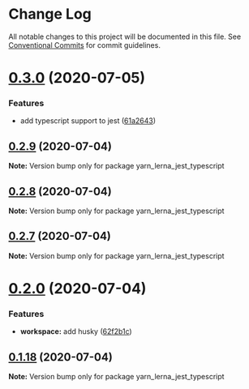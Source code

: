 # Change Log

All notable changes to this project will be documented in this file.
See [Conventional Commits](https://conventionalcommits.org) for commit guidelines.

# [0.3.0](https://github.com/SeyyedKhandon/yarn_lerna_jest_typescript/compare/yarn_lerna_jest_typescript@0.2.9...yarn_lerna_jest_typescript@0.3.0) (2020-07-05)


### Features

* add typescript support to jest ([61a2643](https://github.com/SeyyedKhandon/yarn_lerna_jest_typescript/commit/61a264314bbc3bd226a9ff70b3dc72ff56fe3527))





## [0.2.9](https://github.com/SeyyedKhandon/yarn_lerna_jest_typescript/compare/yarn_lerna_jest_typescript@0.2.8...yarn_lerna_jest_typescript@0.2.9) (2020-07-04)

**Note:** Version bump only for package yarn_lerna_jest_typescript





## [0.2.8](https://github.com/SeyyedKhandon/yarn_lerna_jest_typescript/compare/yarn_lerna_jest_typescript@0.2.7...yarn_lerna_jest_typescript@0.2.8) (2020-07-04)

**Note:** Version bump only for package yarn_lerna_jest_typescript





## [0.2.7](https://github.com/SeyyedKhandon/yarn_lerna_jest_typescript/compare/yarn_lerna_jest_typescript@0.2.6...yarn_lerna_jest_typescript@0.2.7) (2020-07-04)

**Note:** Version bump only for package yarn_lerna_jest_typescript






# [0.2.0](https://github.com/SeyyedKhandon/yarn_lerna_jest_typescript/compare/yarn_lerna_jest_typescript@0.1.18...yarn_lerna_jest_typescript@0.2.0) (2020-07-04)

### Features

- **workspace:** add husky ([62f2b1c](https://github.com/SeyyedKhandon/yarn_lerna_jest_typescript/commit/62f2b1cc42680adbba7986603af48192bb991789))

## [0.1.18](https://github.com/SeyyedKhandon/yarn_lerna_jest_typescript/compare/yarn_lerna_jest_typescript@0.1.17...yarn_lerna_jest_typescript@0.1.18) (2020-07-04)

**Note:** Version bump only for package yarn_lerna_jest_typescript
